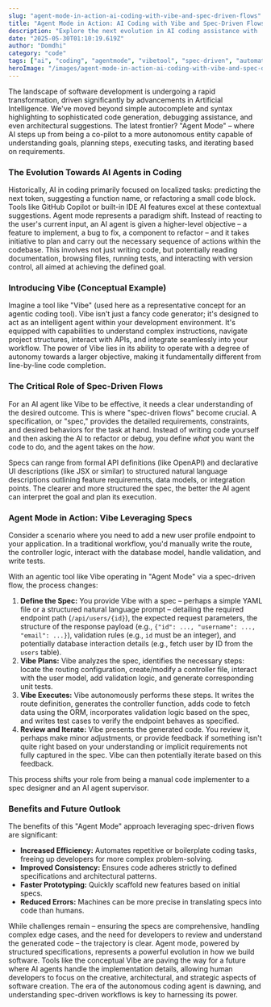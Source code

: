 ```yaml
---
slug: "agent-mode-in-action-ai-coding-with-vibe-and-spec-driven-flows"
title: "Agent Mode in Action: AI Coding with Vibe and Spec-Driven Flows"
description: "Explore the next evolution in AI coding assistance with 'Agent Mode,' focusing on how tools like Vibe leverage spec-driven flows to automate development tasks based on high-level requirements."
date: "2025-05-30T01:10:19.619Z"
author: "Domdhi"
category: "code"
tags: ["ai", "coding", "agentmode", "vibetool", "spec-driven", "automation", "softwaredevelopment", "developerproductivity"]
heroImage: "/images/agent-mode-in-action-ai-coding-with-vibe-and-spec-driven-flo.jpg"
---
```


The landscape of software development is undergoing a rapid transformation, driven significantly by advancements in Artificial Intelligence. We've moved beyond simple autocomplete and syntax highlighting to sophisticated code generation, debugging assistance, and even architectural suggestions. The latest frontier? "Agent Mode" – where AI steps up from being a co-pilot to a more autonomous entity capable of understanding goals, planning steps, executing tasks, and iterating based on requirements.

### The Evolution Towards AI Agents in Coding

Historically, AI in coding primarily focused on localized tasks: predicting the next token, suggesting a function name, or refactoring a small code block. Tools like GitHub Copilot or built-in IDE AI features excel at these contextual suggestions. Agent mode represents a paradigm shift. Instead of reacting to the user's current input, an AI agent is given a higher-level objective – a feature to implement, a bug to fix, a component to refactor – and it takes initiative to plan and carry out the necessary sequence of actions within the codebase. This involves not just writing code, but potentially reading documentation, browsing files, running tests, and interacting with version control, all aimed at achieving the defined goal.

### Introducing Vibe (Conceptual Example)

Imagine a tool like "Vibe" (used here as a representative concept for an agentic coding tool). Vibe isn't just a fancy code generator; it's designed to act as an intelligent agent within your development environment. It's equipped with capabilities to understand complex instructions, navigate project structures, interact with APIs, and integrate seamlessly into your workflow. The power of Vibe lies in its ability to operate with a degree of autonomy towards a larger objective, making it fundamentally different from line-by-line code completion.

### The Critical Role of Spec-Driven Flows

For an AI agent like Vibe to be effective, it needs a clear understanding of the desired outcome. This is where "spec-driven flows" become crucial. A specification, or "spec," provides the detailed requirements, constraints, and desired behaviors for the task at hand. Instead of writing code yourself and then asking the AI to refactor or debug, you define *what* you want the code to do, and the agent takes on the *how*.

Specs can range from formal API definitions (like OpenAPI) and declarative UI descriptions (like JSX or similar) to structured natural language descriptions outlining feature requirements, data models, or integration points. The clearer and more structured the spec, the better the AI agent can interpret the goal and plan its execution.

### Agent Mode in Action: Vibe Leveraging Specs

Consider a scenario where you need to add a new user profile endpoint to your application. In a traditional workflow, you'd manually write the route, the controller logic, interact with the database model, handle validation, and write tests.

With an agentic tool like Vibe operating in "Agent Mode" via a spec-driven flow, the process changes:

1.  **Define the Spec:** You provide Vibe with a spec – perhaps a simple YAML file or a structured natural language prompt – detailing the required endpoint path (`/api/users/{id}`), the expected request parameters, the structure of the response payload (e.g., `{"id": ..., "username": ..., "email": ...}`), validation rules (e.g., `id` must be an integer), and potentially database interaction details (e.g., fetch user by ID from the `users` table).
2.  **Vibe Plans:** Vibe analyzes the spec, identifies the necessary steps: locate the routing configuration, create/modify a controller file, interact with the user model, add validation logic, and generate corresponding unit tests.
3.  **Vibe Executes:** Vibe autonomously performs these steps. It writes the route definition, generates the controller function, adds code to fetch data using the ORM, incorporates validation logic based on the spec, and writes test cases to verify the endpoint behaves as specified.
4.  **Review and Iterate:** Vibe presents the generated code. You review it, perhaps make minor adjustments, or provide feedback if something isn't quite right based on your understanding or implicit requirements not fully captured in the spec. Vibe can then potentially iterate based on this feedback.

This process shifts your role from being a manual code implementer to a spec designer and an AI agent supervisor.

### Benefits and Future Outlook

The benefits of this "Agent Mode" approach leveraging spec-driven flows are significant:

*   **Increased Efficiency:** Automates repetitive or boilerplate coding tasks, freeing up developers for more complex problem-solving.
*   **Improved Consistency:** Ensures code adheres strictly to defined specifications and architectural patterns.
*   **Faster Prototyping:** Quickly scaffold new features based on initial specs.
*   **Reduced Errors:** Machines can be more precise in translating specs into code than humans.

While challenges remain – ensuring the specs are comprehensive, handling complex edge cases, and the need for developers to review and understand the generated code – the trajectory is clear. Agent mode, powered by structured specifications, represents a powerful evolution in how we build software. Tools like the conceptual Vibe are paving the way for a future where AI agents handle the implementation details, allowing human developers to focus on the creative, architectural, and strategic aspects of software creation. The era of the autonomous coding agent is dawning, and understanding spec-driven workflows is key to harnessing its power.